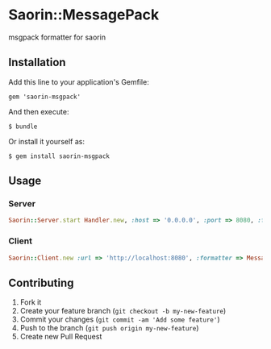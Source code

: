 # Saorin::MessagePack

msgpack formatter for saorin

## Installation

Add this line to your application's Gemfile:

    gem 'saorin-msgpack'

And then execute:

    $ bundle

Or install it yourself as:

    $ gem install saorin-msgpack

## Usage

### Server

```ruby
Saorin::Server.start Handler.new, :host => '0.0.0.0', :port => 8080, :formatter => MessagePack
```

### Client

```ruby
Saorin::Client.new :url => 'http://localhost:8080', :formatter => MessagePack
```

## Contributing

1. Fork it
2. Create your feature branch (`git checkout -b my-new-feature`)
3. Commit your changes (`git commit -am 'Add some feature'`)
4. Push to the branch (`git push origin my-new-feature`)
5. Create new Pull Request
